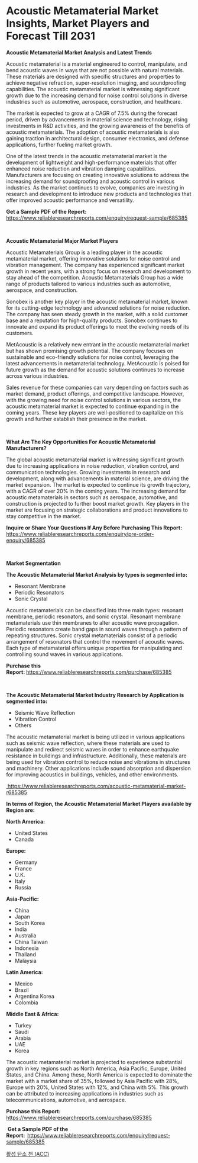 <p><h1>Acoustic Metamaterial Market Insights, Market Players and Forecast Till 2031</h1></p><p><strong>Acoustic Metamaterial Market Analysis and Latest Trends</strong></p>
<p><p>Acoustic metamaterial is a material engineered to control, manipulate, and bend acoustic waves in ways that are not possible with natural materials. These materials are designed with specific structures and properties to achieve negative refraction, super-resolution imaging, and soundproofing capabilities. The acoustic metamaterial market is witnessing significant growth due to the increasing demand for noise control solutions in diverse industries such as automotive, aerospace, construction, and healthcare.</p><p>The market is expected to grow at a CAGR of 7.5% during the forecast period, driven by advancements in material science and technology, rising investments in R&D activities, and the growing awareness of the benefits of acoustic metamaterials. The adoption of acoustic metamaterials is also gaining traction in architectural design, consumer electronics, and defense applications, further fueling market growth.</p><p>One of the latest trends in the acoustic metamaterial market is the development of lightweight and high-performance materials that offer enhanced noise reduction and vibration damping capabilities. Manufacturers are focusing on creating innovative solutions to address the increasing demand for soundproofing and acoustic control in various industries. As the market continues to evolve, companies are investing in research and development to introduce new products and technologies that offer improved acoustic performance and versatility.</p></p>
<p><strong>Get a Sample PDF of the Report:&nbsp;</strong> <a href="https://www.reliableresearchreports.com/enquiry/request-sample/685385">https://www.reliableresearchreports.com/enquiry/request-sample/685385</a></p>
<p>&nbsp;</p>
<p><strong>Acoustic Metamaterial Major Market Players</strong></p>
<p><p>Acoustic Metamaterials Group is a leading player in the acoustic metamaterial market, offering innovative solutions for noise control and vibration management. The company has experienced significant market growth in recent years, with a strong focus on research and development to stay ahead of the competition. Acoustic Metamaterials Group has a wide range of products tailored to various industries such as automotive, aerospace, and construction.</p><p>Sonobex is another key player in the acoustic metamaterial market, known for its cutting-edge technology and advanced solutions for noise reduction. The company has seen steady growth in the market, with a solid customer base and a reputation for high-quality products. Sonobex continues to innovate and expand its product offerings to meet the evolving needs of its customers.</p><p>MetAcoustic is a relatively new entrant in the acoustic metamaterial market but has shown promising growth potential. The company focuses on sustainable and eco-friendly solutions for noise control, leveraging the latest advancements in metamaterial technology. MetAcoustic is poised for future growth as the demand for acoustic solutions continues to increase across various industries.</p><p>Sales revenue for these companies can vary depending on factors such as market demand, product offerings, and competitive landscape. However, with the growing need for noise control solutions in various sectors, the acoustic metamaterial market is expected to continue expanding in the coming years. These key players are well-positioned to capitalize on this growth and further establish their presence in the market.</p></p>
<p>&nbsp;</p>
<p><strong>What Are The Key Opportunities For Acoustic Metamaterial Manufacturers?</strong></p>
<p><p>The global acoustic metamaterial market is witnessing significant growth due to increasing applications in noise reduction, vibration control, and communication technologies. Growing investments in research and development, along with advancements in material science, are driving the market expansion. The market is expected to continue its growth trajectory, with a CAGR of over 20% in the coming years. The increasing demand for acoustic metamaterials in sectors such as aerospace, automotive, and construction is projected to further boost market growth. Key players in the market are focusing on strategic collaborations and product innovations to stay competitive in the market.</p></p>
<p><strong>Inquire or Share Your Questions If Any Before Purchasing This Report:</strong> <a href="https://www.reliableresearchreports.com/enquiry/pre-order-enquiry/685385">https://www.reliableresearchreports.com/enquiry/pre-order-enquiry/685385</a></p>
<p>&nbsp;</p>
<p><strong>Market Segmentation</strong></p>
<p><strong>The Acoustic Metamaterial Market Analysis by types is segmented into:</strong></p>
<p><ul><li>Resonant Membrane</li><li>Periodic Resonators</li><li>Sonic Crystal</li></ul></p>
<p><p>Acoustic metamaterials can be classified into three main types: resonant membrane, periodic resonators, and sonic crystal. Resonant membrane metamaterials use thin membranes to alter acoustic wave propagation. Periodic resonators create band gaps in sound waves through a pattern of repeating structures. Sonic crystal metamaterials consist of a periodic arrangement of resonators that control the movement of acoustic waves. Each type of metamaterial offers unique properties for manipulating and controlling sound waves in various applications.</p></p>
<p><strong>Purchase this Report:&nbsp;</strong><a href="https://www.reliableresearchreports.com/purchase/685385">https://www.reliableresearchreports.com/purchase/685385</a></p>
<p>&nbsp;</p>
<p><strong>The Acoustic Metamaterial Market Industry Research by Application is segmented into:</strong></p>
<p><ul><li>Seismic Wave Reflection</li><li>Vibration Control</li><li>Others</li></ul></p>
<p><p>The acoustic metamaterial market is being utilized in various applications such as seismic wave reflection, where these materials are used to manipulate and redirect seismic waves in order to enhance earthquake resistance in buildings and infrastructure. Additionally, these materials are being used for vibration control to reduce noise and vibrations in structures and machinery. Other applications include sound absorption and dispersion for improving acoustics in buildings, vehicles, and other environments.</p></p>
<p><a href="https://www.reliableresearchreports.com/acoustic-metamaterial-market-r685385">&nbsp;https://www.reliableresearchreports.com/acoustic-metamaterial-market-r685385</a></p>
<p><strong>In terms of Region, the Acoustic Metamaterial Market Players available by Region are:</strong></p>
<p>
    <p> <strong> North America: </strong>
        <ul>
            <li>United States</li>
            <li>Canada</li>
        </ul>
        </p> 
    <p> <strong> Europe: </strong>
        <ul>
            <li>Germany</li>
            <li>France</li>
            <li>U.K.</li>
            <li>Italy</li>
            <li>Russia</li>
        </ul>
        </p> 
    <p> <strong> Asia-Pacific: </strong>
        <ul>
            <li>China</li>
            <li>Japan</li>
            <li>South Korea</li>
            <li>India</li>
            <li>Australia</li>
            <li>China Taiwan</li>
            <li>Indonesia</li>
            <li>Thailand</li>
            <li>Malaysia</li>
        </ul>
        </p> 
    <p> <strong> Latin America: </strong>
        <ul>
            <li>Mexico</li>
            <li>Brazil</li>
            <li>Argentina Korea</li>
            <li>Colombia</li>
        </ul>
        </p> 
    <p> <strong> Middle East & Africa: </strong>
        <ul>
            <li>Turkey</li>
            <li>Saudi</li>
            <li>Arabia</li>
            <li>UAE</li>
            <li>Korea</li>
        </ul>
    </p>
    </p>
<p><p>The acoustic metamaterial market is projected to experience substantial growth in key regions such as North America, Asia Pacific, Europe, United States, and China. Among these, North America is expected to dominate the market with a market share of 35%, followed by Asia Pacific with 28%, Europe with 20%, United States with 12%, and China with 5%. This growth can be attributed to increasing applications in industries such as telecommunications, automotive, and aerospace.</p></p>
<p><strong>Purchase this Report: </strong><a href="https://www.reliableresearchreports.com/purchase/685385">https://www.reliableresearchreports.com/purchase/685385</a></p>
<p>&nbsp;<strong>Get a Sample PDF of the Report:&nbsp;&nbsp;</strong><a href="https://www.reliableresearchreports.com/enquiry/request-sample/685385">https://www.reliableresearchreports.com/enquiry/request-sample/685385</a></p>
<p><strong></strong></p>
<p><p><a href="https://github.com/njolsky1/Market-Research-Report-List-1/blob/main/7144527108664.md">활성 탄소 천 (ACC)</a></p></p>